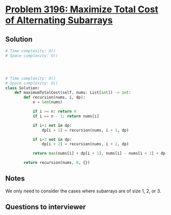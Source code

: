 # [Problem 3196: Maximize Total Cost of Alternating Subarrays](https://leetcode.com/problems/maximize-total-cost-of-alternating-subarrays/)

## Solution

```py
# Time complexity: O()
# Space complexity: O()




# Time complexity: O()
# Space complexity: O()
class Solution:
    def maximumTotalCost(self, nums: List[int]) -> int:
        def recursion(nums, i, dp):
            n = len(nums)

            if i >= n: return 0
            if i == n - 1: return nums[i]

            if i+1 not in dp:
                dp[i + 1] = recursion(nums, i + 1, dp)

            if i+2 not in dp:
                dp[i + 2] = recursion(nums, i + 2, dp)

            return max(nums[i] + dp[i + 1], nums[i] - nums[i + 1] + dp[i + 2])

        return recursion(nums, 0, {})
```

## Notes

We only need to consider the cases where subarrays are of size 1, 2, or 3.

## Questions to interviewer
